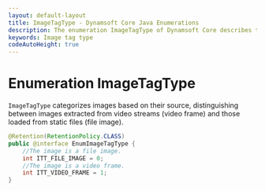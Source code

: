 ```yaml
---
layout: default-layout
title: ImageTagType - Dynamsoft Core Java Enumerations
description: The enumeration ImageTagType of Dynamsoft Core describes the types of image tags.
keywords: Image tag type
codeAutoHeight: true
---
```


# Enumeration ImageTagType

`ImageTagType` categorizes images based on their source, distinguishing between images extracted from video streams (video frame) and those loaded from static files (file image).

```java
@Retention(RetentionPolicy.CLASS)
public @interface EnumImageTagType {
    //The image is a file image.
    int ITT_FILE_IMAGE = 0;
    //The image is a video frame.
    int ITT_VIDEO_FRAME = 1;
}
```